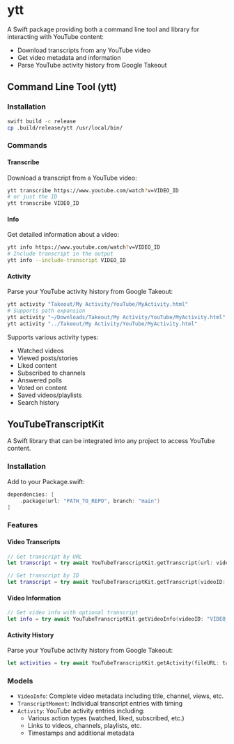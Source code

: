 # ytt

A Swift package providing both a command line tool and library for interacting with YouTube content:
- Download transcripts from any YouTube video
- Get video metadata and information
- Parse YouTube activity history from Google Takeout

## Command Line Tool (ytt)

### Installation

```bash
swift build -c release
cp .build/release/ytt /usr/local/bin/
```

### Commands

#### Transcribe
Download a transcript from a YouTube video:
```bash
ytt transcribe https://www.youtube.com/watch?v=VIDEO_ID
# or just the ID
ytt transcribe VIDEO_ID
```

#### Info
Get detailed information about a video:
```bash
ytt info https://www.youtube.com/watch?v=VIDEO_ID
# Include transcript in the output
ytt info --include-transcript VIDEO_ID
```

#### Activity
Parse your YouTube activity history from Google Takeout:
```bash
ytt activity "Takeout/My Activity/YouTube/MyActivity.html"
# Supports path expansion
ytt activity "~/Downloads/Takeout/My Activity/YouTube/MyActivity.html"
ytt activity "../Takeout/My Activity/YouTube/MyActivity.html"
```
Supports various activity types:
- Watched videos
- Viewed posts/stories
- Liked content
- Subscribed to channels
- Answered polls
- Voted on content
- Saved videos/playlists
- Search history

## YouTubeTranscriptKit

A Swift library that can be integrated into any project to access YouTube content.

### Installation

Add to your Package.swift:
```swift
dependencies: [
    .package(url: "PATH_TO_REPO", branch: "main")
]
```

### Features

#### Video Transcripts
```swift
// Get transcript by URL
let transcript = try await YouTubeTranscriptKit.getTranscript(url: videoURL)

// Get transcript by ID
let transcript = try await YouTubeTranscriptKit.getTranscript(videoID: "VIDEO_ID")
```

#### Video Information
```swift
// Get video info with optional transcript
let info = try await YouTubeTranscriptKit.getVideoInfo(videoID: "VIDEO_ID", includeTranscript: true)
```

#### Activity History
Parse your YouTube activity history from Google Takeout:
```swift
let activities = try await YouTubeTranscriptKit.getActivity(fileURL: takeoutFile)
```

### Models

- `VideoInfo`: Complete video metadata including title, channel, views, etc.
- `TranscriptMoment`: Individual transcript entries with timing
- `Activity`: YouTube activity entries including:
  - Various action types (watched, liked, subscribed, etc.)
  - Links to videos, channels, playlists, etc.
  - Timestamps and additional metadata
